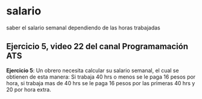 # salario
saber el salario semanal dependiendo de las horas trabajadas
## Ejercicio 5, video 22 del canal Programamación ATS
**Ejercicio 5**: Un obrero necesita  calcular su salario semanal, el cual se
  obtienen de esta manera: Si trabaja 40 hrs o menos se le paga 16 pesos por
  hora, si trabaja mas de 40 hrs se le paga 16 pesos por las primeras 40 hrs y
  20 por hora extra.
